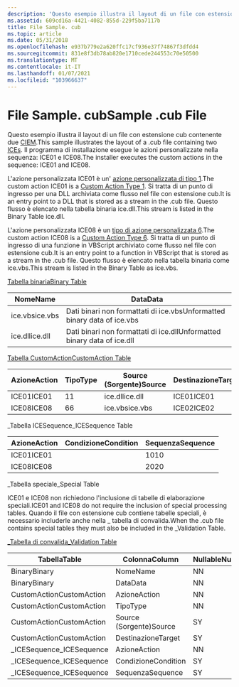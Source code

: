 ```yaml
---
description: 'Questo esempio illustra il layout di un file con estensione cub contenente due CIEM. Il programma di installazione esegue le azioni personalizzate nella sequenza: ICE01 e ICE08.'
ms.assetid: 609cd16a-4421-4082-855d-229f5ba7117b
title: File Sample. cub
ms.topic: article
ms.date: 05/31/2018
ms.openlocfilehash: e937b779e2a620ffc17cf936e37f74867f3dfdd4
ms.sourcegitcommit: 831e8f3db78ab820e1710cede244553c70e50500
ms.translationtype: MT
ms.contentlocale: it-IT
ms.lasthandoff: 01/07/2021
ms.locfileid: "103966637"
---
```

# <a name="sample-cub-file"></a><span data-ttu-id="5055e-104">File Sample. cub</span><span class="sxs-lookup"><span data-stu-id="5055e-104">Sample .cub File</span></span>

<span data-ttu-id="5055e-105">Questo esempio illustra il layout di un file con estensione cub contenente due [CIEM](internal-consistency-evaluators-ices.md).</span><span class="sxs-lookup"><span data-stu-id="5055e-105">This sample illustrates the layout of a .cub file containing two [ICEs](internal-consistency-evaluators-ices.md).</span></span> <span data-ttu-id="5055e-106">Il programma di installazione esegue le azioni personalizzate nella sequenza: ICE01 e ICE08.</span><span class="sxs-lookup"><span data-stu-id="5055e-106">The installer executes the custom actions in the sequence: ICE01 and ICE08.</span></span>

<span data-ttu-id="5055e-107">L'azione personalizzata ICE01 è un' [azione personalizzata di tipo 1](custom-action-type-1.md).</span><span class="sxs-lookup"><span data-stu-id="5055e-107">The custom action ICE01 is a [Custom Action Type 1](custom-action-type-1.md).</span></span> <span data-ttu-id="5055e-108">Si tratta di un punto di ingresso per una DLL archiviata come flusso nel file con estensione cub.</span><span class="sxs-lookup"><span data-stu-id="5055e-108">It is an entry point to a DLL that is stored as a stream in the .cub file.</span></span> <span data-ttu-id="5055e-109">Questo flusso è elencato nella tabella binaria ice.dll.</span><span class="sxs-lookup"><span data-stu-id="5055e-109">This stream is listed in the Binary Table ice.dll.</span></span>

<span data-ttu-id="5055e-110">L'azione personalizzata ICE08 è un [tipo di azione personalizzata 6](custom-action-type-6.md).</span><span class="sxs-lookup"><span data-stu-id="5055e-110">The custom action ICE08 is a [Custom Action Type 6](custom-action-type-6.md).</span></span> <span data-ttu-id="5055e-111">Si tratta di un punto di ingresso di una funzione in VBScript archiviato come flusso nel file con estensione cub.</span><span class="sxs-lookup"><span data-stu-id="5055e-111">It is an entry point to a function in VBScript that is stored as a stream in the .cub file.</span></span> <span data-ttu-id="5055e-112">Questo flusso è elencato nella tabella binaria come ice.vbs.</span><span class="sxs-lookup"><span data-stu-id="5055e-112">This stream is listed in the Binary Table as ice.vbs.</span></span>

[<span data-ttu-id="5055e-113">Tabella binaria</span><span class="sxs-lookup"><span data-stu-id="5055e-113">Binary Table</span></span>](binary-table.md)



| <span data-ttu-id="5055e-114">Nome</span><span class="sxs-lookup"><span data-stu-id="5055e-114">Name</span></span>    | <span data-ttu-id="5055e-115">Data</span><span class="sxs-lookup"><span data-stu-id="5055e-115">Data</span></span>                               |
|---------|------------------------------------|
| <span data-ttu-id="5055e-116">ice.vbs</span><span class="sxs-lookup"><span data-stu-id="5055e-116">ice.vbs</span></span> | <span data-ttu-id="5055e-117">Dati binari non formattati di ice.vbs</span><span class="sxs-lookup"><span data-stu-id="5055e-117">Unformatted binary data of ice.vbs</span></span> |
| <span data-ttu-id="5055e-118">ice.dll</span><span class="sxs-lookup"><span data-stu-id="5055e-118">ice.dll</span></span> | <span data-ttu-id="5055e-119">Dati binari non formattati di ice.dll</span><span class="sxs-lookup"><span data-stu-id="5055e-119">Unformatted binary data of ice.dll</span></span> |



 

[<span data-ttu-id="5055e-120">Tabella CustomAction</span><span class="sxs-lookup"><span data-stu-id="5055e-120">CustomAction Table</span></span>](customaction-table.md)



| <span data-ttu-id="5055e-121">Azione</span><span class="sxs-lookup"><span data-stu-id="5055e-121">Action</span></span> | <span data-ttu-id="5055e-122">Tipo</span><span class="sxs-lookup"><span data-stu-id="5055e-122">Type</span></span> | <span data-ttu-id="5055e-123">Source (Sorgente)</span><span class="sxs-lookup"><span data-stu-id="5055e-123">Source</span></span>  | <span data-ttu-id="5055e-124">Destinazione</span><span class="sxs-lookup"><span data-stu-id="5055e-124">Target</span></span> |
|--------|------|---------|--------|
| <span data-ttu-id="5055e-125">ICE01</span><span class="sxs-lookup"><span data-stu-id="5055e-125">ICE01</span></span>  | <span data-ttu-id="5055e-126">1</span><span class="sxs-lookup"><span data-stu-id="5055e-126">1</span></span>    | <span data-ttu-id="5055e-127">ice.dll</span><span class="sxs-lookup"><span data-stu-id="5055e-127">ice.dll</span></span> | <span data-ttu-id="5055e-128">ICE01</span><span class="sxs-lookup"><span data-stu-id="5055e-128">ICE01</span></span>  |
| <span data-ttu-id="5055e-129">ICE08</span><span class="sxs-lookup"><span data-stu-id="5055e-129">ICE08</span></span>  | <span data-ttu-id="5055e-130">6</span><span class="sxs-lookup"><span data-stu-id="5055e-130">6</span></span>    | <span data-ttu-id="5055e-131">ice.vbs</span><span class="sxs-lookup"><span data-stu-id="5055e-131">ice.vbs</span></span> | <span data-ttu-id="5055e-132">ICE02</span><span class="sxs-lookup"><span data-stu-id="5055e-132">ICE02</span></span>  |



 

<span data-ttu-id="5055e-133">\_Tabella ICESequence</span><span class="sxs-lookup"><span data-stu-id="5055e-133">\_ICESequence Table</span></span>



| <span data-ttu-id="5055e-134">Azione</span><span class="sxs-lookup"><span data-stu-id="5055e-134">Action</span></span> | <span data-ttu-id="5055e-135">Condizione</span><span class="sxs-lookup"><span data-stu-id="5055e-135">Condition</span></span> | <span data-ttu-id="5055e-136">Sequenza</span><span class="sxs-lookup"><span data-stu-id="5055e-136">Sequence</span></span> |
|--------|-----------|----------|
| <span data-ttu-id="5055e-137">ICE01</span><span class="sxs-lookup"><span data-stu-id="5055e-137">ICE01</span></span>  |           | <span data-ttu-id="5055e-138">10</span><span class="sxs-lookup"><span data-stu-id="5055e-138">10</span></span>       |
| <span data-ttu-id="5055e-139">ICE08</span><span class="sxs-lookup"><span data-stu-id="5055e-139">ICE08</span></span>  |           | <span data-ttu-id="5055e-140">20</span><span class="sxs-lookup"><span data-stu-id="5055e-140">20</span></span>       |



 

<span data-ttu-id="5055e-141">\_Tabella speciale</span><span class="sxs-lookup"><span data-stu-id="5055e-141">\_Special Table</span></span>

<span data-ttu-id="5055e-142">ICE01 e ICE08 non richiedono l'inclusione di tabelle di elaborazione speciali.</span><span class="sxs-lookup"><span data-stu-id="5055e-142">ICE01 and ICE08 do not require the inclusion of special processing tables.</span></span> <span data-ttu-id="5055e-143">Quando il file con estensione cub contiene tabelle speciali, è necessario includerle anche nella \_ tabella di convalida.</span><span class="sxs-lookup"><span data-stu-id="5055e-143">When the .cub file contains special tables they must also be included in the \_Validation Table.</span></span>

[<span data-ttu-id="5055e-144">\_Tabella di convalida</span><span class="sxs-lookup"><span data-stu-id="5055e-144">\_Validation Table</span></span>](-validation-table.md)



| <span data-ttu-id="5055e-145">Tabella</span><span class="sxs-lookup"><span data-stu-id="5055e-145">Table</span></span>         | <span data-ttu-id="5055e-146">Colonna</span><span class="sxs-lookup"><span data-stu-id="5055e-146">Column</span></span>    | <span data-ttu-id="5055e-147">Nullable</span><span class="sxs-lookup"><span data-stu-id="5055e-147">Nullable</span></span> | <span data-ttu-id="5055e-148">MinValue</span><span class="sxs-lookup"><span data-stu-id="5055e-148">MinValue</span></span> | <span data-ttu-id="5055e-149">MaxValue</span><span class="sxs-lookup"><span data-stu-id="5055e-149">MaxValue</span></span> | <span data-ttu-id="5055e-150">KeyTable</span><span class="sxs-lookup"><span data-stu-id="5055e-150">KeyTable</span></span> | <span data-ttu-id="5055e-151">KeyColumn</span><span class="sxs-lookup"><span data-stu-id="5055e-151">KeyColumn</span></span> | <span data-ttu-id="5055e-152">Category</span><span class="sxs-lookup"><span data-stu-id="5055e-152">Category</span></span>                         | <span data-ttu-id="5055e-153">Set</span><span class="sxs-lookup"><span data-stu-id="5055e-153">Set</span></span> | <span data-ttu-id="5055e-154">Descrizione</span><span class="sxs-lookup"><span data-stu-id="5055e-154">Description</span></span> |
|---------------|-----------|----------|----------|----------|----------|-----------|----------------------------------|-----|-------------|
| <span data-ttu-id="5055e-155">Binary</span><span class="sxs-lookup"><span data-stu-id="5055e-155">Binary</span></span>        | <span data-ttu-id="5055e-156">Nome</span><span class="sxs-lookup"><span data-stu-id="5055e-156">Name</span></span>      | <span data-ttu-id="5055e-157">N</span><span class="sxs-lookup"><span data-stu-id="5055e-157">N</span></span>        |          |          |          |           | [<span data-ttu-id="5055e-158">Identificatore</span><span class="sxs-lookup"><span data-stu-id="5055e-158">Identifier</span></span>](identifier.md)     |     |             |
| <span data-ttu-id="5055e-159">Binary</span><span class="sxs-lookup"><span data-stu-id="5055e-159">Binary</span></span>        | <span data-ttu-id="5055e-160">Data</span><span class="sxs-lookup"><span data-stu-id="5055e-160">Data</span></span>      | <span data-ttu-id="5055e-161">N</span><span class="sxs-lookup"><span data-stu-id="5055e-161">N</span></span>        |          |          |          |           | [<span data-ttu-id="5055e-162">Binario</span><span class="sxs-lookup"><span data-stu-id="5055e-162">Binary</span></span>](binary.md)             |     |             |
| <span data-ttu-id="5055e-163">CustomAction</span><span class="sxs-lookup"><span data-stu-id="5055e-163">CustomAction</span></span>  | <span data-ttu-id="5055e-164">Azione</span><span class="sxs-lookup"><span data-stu-id="5055e-164">Action</span></span>    | <span data-ttu-id="5055e-165">N</span><span class="sxs-lookup"><span data-stu-id="5055e-165">N</span></span>        |          |          |          |           | [<span data-ttu-id="5055e-166">Identificatore</span><span class="sxs-lookup"><span data-stu-id="5055e-166">Identifier</span></span>](identifier.md)     |     |             |
| <span data-ttu-id="5055e-167">CustomAction</span><span class="sxs-lookup"><span data-stu-id="5055e-167">CustomAction</span></span>  | <span data-ttu-id="5055e-168">Tipo</span><span class="sxs-lookup"><span data-stu-id="5055e-168">Type</span></span>      | <span data-ttu-id="5055e-169">N</span><span class="sxs-lookup"><span data-stu-id="5055e-169">N</span></span>        |          |          |          |           | [<span data-ttu-id="5055e-170">Integer</span><span class="sxs-lookup"><span data-stu-id="5055e-170">Integer</span></span>](integer.md)           |     |             |
| <span data-ttu-id="5055e-171">CustomAction</span><span class="sxs-lookup"><span data-stu-id="5055e-171">CustomAction</span></span>  | <span data-ttu-id="5055e-172">Source (Sorgente)</span><span class="sxs-lookup"><span data-stu-id="5055e-172">Source</span></span>    | <span data-ttu-id="5055e-173">S</span><span class="sxs-lookup"><span data-stu-id="5055e-173">Y</span></span>        |          |          |          |           | [<span data-ttu-id="5055e-174">CustomSource</span><span class="sxs-lookup"><span data-stu-id="5055e-174">CustomSource</span></span>](customsource.md) |     |             |
| <span data-ttu-id="5055e-175">CustomAction</span><span class="sxs-lookup"><span data-stu-id="5055e-175">CustomAction</span></span>  | <span data-ttu-id="5055e-176">Destinazione</span><span class="sxs-lookup"><span data-stu-id="5055e-176">Target</span></span>    | <span data-ttu-id="5055e-177">S</span><span class="sxs-lookup"><span data-stu-id="5055e-177">Y</span></span>        |          |          |          |           | [<span data-ttu-id="5055e-178">Formattato</span><span class="sxs-lookup"><span data-stu-id="5055e-178">Formatted</span></span>](formatted.md)       |     |             |
| <span data-ttu-id="5055e-179">\_ICESequence</span><span class="sxs-lookup"><span data-stu-id="5055e-179">\_ICESequence</span></span> | <span data-ttu-id="5055e-180">Azione</span><span class="sxs-lookup"><span data-stu-id="5055e-180">Action</span></span>    | <span data-ttu-id="5055e-181">N</span><span class="sxs-lookup"><span data-stu-id="5055e-181">N</span></span>        |          |          |          |           | [<span data-ttu-id="5055e-182">Identificatore</span><span class="sxs-lookup"><span data-stu-id="5055e-182">Identifier</span></span>](identifier.md)     |     |             |
| <span data-ttu-id="5055e-183">\_ICESequence</span><span class="sxs-lookup"><span data-stu-id="5055e-183">\_ICESequence</span></span> | <span data-ttu-id="5055e-184">Condizione</span><span class="sxs-lookup"><span data-stu-id="5055e-184">Condition</span></span> | <span data-ttu-id="5055e-185">S</span><span class="sxs-lookup"><span data-stu-id="5055e-185">Y</span></span>        |          |          |          |           | [<span data-ttu-id="5055e-186">Condition</span><span class="sxs-lookup"><span data-stu-id="5055e-186">Condition</span></span>](condition.md)       |     |             |
| <span data-ttu-id="5055e-187">\_ICESequence</span><span class="sxs-lookup"><span data-stu-id="5055e-187">\_ICESequence</span></span> | <span data-ttu-id="5055e-188">Sequenza</span><span class="sxs-lookup"><span data-stu-id="5055e-188">Sequence</span></span>  | <span data-ttu-id="5055e-189">S</span><span class="sxs-lookup"><span data-stu-id="5055e-189">Y</span></span>        |          |          |          |           | [<span data-ttu-id="5055e-190">Integer</span><span class="sxs-lookup"><span data-stu-id="5055e-190">Integer</span></span>](integer.md)           |     |             |



 

 

 



